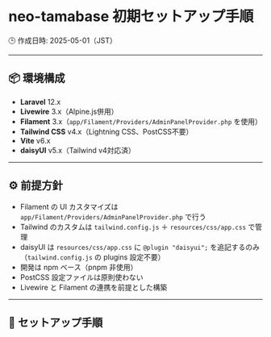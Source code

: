 
# neo-tamabase 初期セットアップ手順

🕒 作成日時: 2025-05-01（JST）

---

## 📦 環境構成
- **Laravel** 12.x  
- **Livewire** 3.x（Alpine.js併用）  
- **Filament** 3.x（`app/Filament/Providers/AdminPanelProvider.php` を使用）  
- **Tailwind CSS** v4.x（Lightning CSS、PostCSS不要）  
- **Vite** v6.x  
- **daisyUI** v5.x（Tailwind v4対応済）  

---

## ⚙️ 前提方針
- Filament の UI カスタマイズは `app/Filament/Providers/AdminPanelProvider.php` で行う  
- Tailwind のカスタムは `tailwind.config.js` ＋ `resources/css/app.css` で管理  
- daisyUI は `resources/css/app.css` に `@plugin "daisyui";` を追記するのみ（`tailwind.config.js` の plugins 設定不要）  
- 開発は npm ベース（pnpm 非使用）  
- PostCSS 設定ファイルは原則使わない  
- Livewire と Filament の連携を前提とした構築  

---

## 🚀 セットアップ手順

```bash
